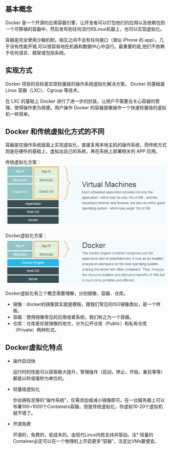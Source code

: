 ## 基本概念

Docker 是一个开源的应用容器引擎，让开发者可以打包他们的应用以及依赖包到一个可移植的容器中，然后发布到任何流行的Linux机器上，也可以实现虚拟化。

容器是完全使用沙箱机制，相互之间不会有任何接口（类似 iPhone 的 app）。几乎没有性能开销,可以很容易地在机器和数据中心中运行。最重要的是,他们不依赖于任何语言、框架或包括系统。

## 实现方式

Docker 项目的目标是实现轻量级的操作系统虚拟化解决方案。 Docker 的基础是 Linux 容器（LXC）、Cgroup 等技术。

在 LXC 的基础上 Docker 进行了进一步的封装，让用户不需要去关心容器的管理，使得操作更为简便。用户操作 Docker 的容器就像操作一个快速轻量级的虚拟机一样简单。

## Docker 和传统虚拟化方式的不同

容器是在操作系统层面上实现虚拟化，直接复用本地主机的操作系统，而传统方式则是在硬件的基础上，虚拟出自己的系统，再在系统上部署相关的 APP 应用。

传统虚拟化方案：
![docker_1](./img/docker_1.png)

Docker虚拟化方案：
![docker_2](./img/docker_2.png)

Docker虚拟化有三个概念需要理解，分别镜像、容器、仓库。
- 镜像：docker的镜像其实就是模板，跟我们常见的ISO镜像类似，是一个样板。
- 容器：使用镜像常见的应用或者系统，我们称之为一个容器。
- 仓库：仓库是存放镜像的地方，分为公开仓库（Public）和私有仓库（Private）两种形式。

## Docker虚拟化特点

- 操作启动快

  运行时的性能可以获取极大提升，管理操作（启动，停止，开始，重启等等） 都是以秒或毫秒为单位的。

- 轻量级虚拟化

  你会拥有足够的“操作系统”，仅需添加或减小镜像即可。在一台服务器上可以布署100~1000个Containers容器。但是传统虚拟化，你虚拟10-20个虚拟机就不错了。

- 开源免费

  开源的，免费的，低成本的。由现代Linux内核支持并驱动。注* 轻量的Container必定可以在一个物理机上开启更多“容器”，注定比VMs要便宜。

